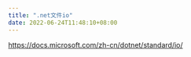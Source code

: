 ```yaml
---
title: ".net文件io"
date: 2022-06-24T11:48:10+08:00
---
```


<https://docs.microsoft.com/zh-cn/dotnet/standard/io/>

